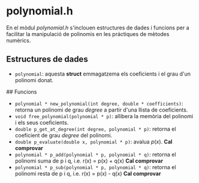 # polynomial.h
En el mòdul _polynomial.h_ s'inclouen estructures de dades i funcions per a facilitar la manipulació de polinomis en les práctiques de mètodes numèrics.

## Estructures de dades
* `polynomial`: aquesta **struct** emmagatzema els coeficients i el grau d'un polinomi donat.

## Funcions
* `polynomial * new_polynomial(int degree, double * coefficients)`: retorna un polinomi de grau _degree_ a partir d'una llista de coeficients.
* `void free_polynomial(polynomial * p)`: allibera la memòria del polinomi i els seus coeficients.
* `double p_get_at_degree(int degree, polynomial * p)`: retorna el coeficient de grau _degree_ del polinomi. 
* `double p_evaluate(double x, polynomial * p)`: avalua $p(x)$. **Cal comprovar**
* `polynomial * p_add(polynomial * p, polynomial * q)`: retorna el polinomi suma de p i q, i.e. r(x) = p(x) + q(x)  **Cal comprovar**
* `polynomial * p_sub(polynomial * p, polynomial * q)`: retorna el polinomi resta de p i q, i.e. r(x) = p(x) - q(x)  **Cal comprovar**
